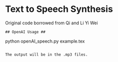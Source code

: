 # Text to Speech Synthesis #

Original code borrowed from Qi and Li Yi Wei

```
## OpenAI Usage ##
```
python openAI_speech.py example.tex

```

The output will be in the .mp3 files.